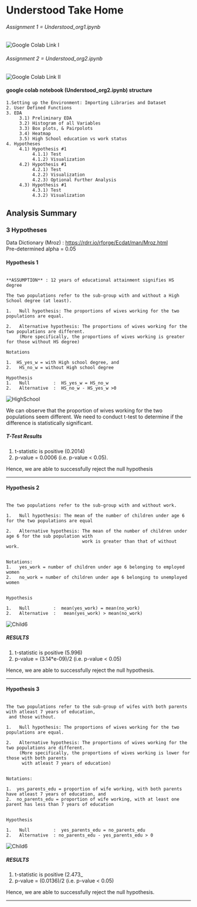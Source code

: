 
# Understood Take Home <br>
###### Assignment 1 = Understood_org1.ipynb
![Google Colab Link I](https://colab.research.google.com/drive/1XEbJzKbNOWP1kOECGX2HlsGWnMjuY9Q0?usp=sharing)
###### Assignment 2 = Understood_org2.ipynb
![Google Colab Link II](https://colab.research.google.com/drive/1ymiPzweYBdBuB0-05ZTW1nSAAri3j2BZ?usp=sharing)
#### google colab notebook (Understood_org2.ipynb) structure
```
1.Setting up the Environment: Importing Libraries and Dataset
2. User Defined Functions
3. EDA
     3.1) Preliminary EDA
     3.2) Histogram of all Variables
     3.3) Box plots, & Pairpolots
     3.4) Heatmap
     3.5) High School education vs work status
4. Hypotheses
     4.1) Hypothesis #1
          4.1.1) Test
          4.1.2) Visualization
     4.2) Hypothesis #1
          4.2.1) Test
          4.2.2) Visualization
          4.2.3) Optional Further Analysis
     4.3) Hypothesis #1
          4.3.1) Test
          4.3.2) Visualization

```
## Analysis Summary
### 3 Hypotheses
Data Dictionary (Mroz) : https://rdrr.io/rforge/Ecdat/man/Mroz.html <br>
Pre-determined alpha = 0.05

#### Hypothesis 1
```

**ASSUMPTION** : 12 years of educational attainment signifies HS degree

The two populations refer to the sub-group with and without a High School degree (at least).

1.   Null hypothesis: The proportions of wives working for the two populations are equal.

2.   Alternative hypothesis: The proportions of wives working for the two populations are different. 
     (More specifically, the proportions of wives working is greater for those without HS degree)

Notations

1.  HS_yes_w = with High school degree, and 
2.   HS_no_w = without High school degree

Hypothesis
1.   Null         :  HS_yes_w = HS_no_w 
2.   Alternative  :  HS_no_w - HS_yes_w >0

```
![HighSchool](/images/H13.png)

We can observe that the proportion of wives working for the two populations seem different.
We need to conduct t-test to determine if the difference is statistically significant.
##### T-Test Results

1.   t-statistic is positive (0.2014)
2.   p-value = 0.0006 (i.e. p-value < 0.05).

Hence, we are able to successfully reject the null 
hypothesis 
<hr>

#### Hypothesis 2
```

The two populations refer to the sub-group with and without work.

1.   Null hypothesis: The mean of the number of children under age 6 for the two populations are equal

2.   Alternative hypothesis: The mean of the number of children under age 6 for the sub population with 
                             work is greater than that of without work.


Notations:
1.   yes_work = number of children under age 6 belonging to employed women
2.   no_work = number of children under age 6 belonging to unemployed women


Hypothesis

1.   Null         :  mean(yes_work) = mean(no_work)
2.   Alternative  :   mean(yes_work) > mean(no_work)
```

![Child6](/images/H23.png)


##### RESULTS

1.   t-statistic is positive (5.996)
2.   p-value = (3.14*e-09)/2 (i.e. p-value < 0.05)


Hence, we are able to successfully reject the null hypothesis.

<hr>

#### Hypothesis 3

```

The two populations refer to the sub-group of wifes with both parents with atleast 7 years of education,
 and those without.

1.   Null hypothesis: The proportions of wives working for the two populations are equal.

2.   Alternative hypothesis: The proportions of wives working for the two populations are different.
     (More specifically, the proportions of wives working is lower for those with both parents 
      with atleast 7 years of education)


Notations:

1.  yes_parents_edu = proportion of wife working, with both parents have atleast 7 years of education, and 
2.  no_parents_edu = proportion of wife working, with at least one parent has less than 7 years of education


Hypothesis

1.   Null         :  yes_parents_edu = no_parents_edu 
2.   Alternative  : no_parents_edu - yes_parents_edu > 0

```


![Child6](/images/H32.png)


##### RESULTS

1.   t-statistic is positive (2.473_
2.   p-value = (0.0136)/2 (i.e. p-value < 0.05)


Hence, we are able to successfully reject the null hypothesis.

<hr>
